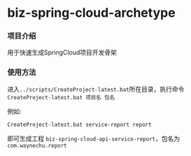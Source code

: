 # biz-spring-cloud-archetype

### 项目介绍

用于快速生成SpringCloud项目开发骨架

### 使用方法

进入`../scripts/CreateProject-latest.bat`所在目录，执行命令 `CreateProject-latest.bat 项目名 包名`

例如:

```shell
CreateProject-latest.bat service-report report
```

即可生成工程 `biz-spring-cloud-api-service-report`，包名为 `com.waynechu.report`